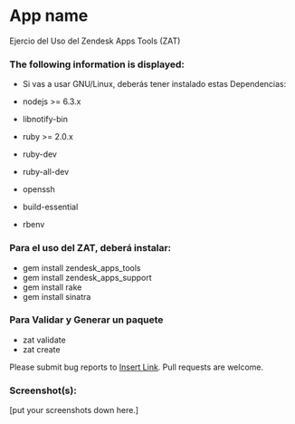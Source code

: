 # App name

Ejercio del Uso del Zendesk Apps Tools (ZAT)

### The following information is displayed:

* Si vas a usar GNU/Linux, deberás tener instalado estas Dependencias:

* nodejs  >= 6.3.x
* libnotify-bin
* ruby  >= 2.0.x
* ruby-dev
* ruby-all-dev
* openssh
* build-essential
* rbenv

### Para el uso del ZAT, deberá instalar:
* gem install zendesk_apps_tools
* gem install zendesk_apps_support
* gem install rake
* gem install sinatra


### Para Validar y Generar un paquete
* zat validate
* zat create

Please submit bug reports to [Insert Link](). Pull requests are welcome.

### Screenshot(s):
[put your screenshots down here.]
